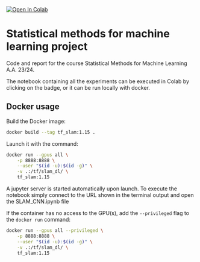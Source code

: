<a target="_blank" href="https://colab.research.google.com/github/prina404/StatisticalMethodsProject/blob/main/notebook/SLAM_CNN.ipynb">
  <img src="https://colab.research.google.com/assets/colab-badge.svg" alt="Open In Colab"/>
</a>


# Statistical methods for machine learning project

Code and report for the course Statistical Methods for Machine Learning A.A. 23/24.

The notebook containing all the experiments can be executed in Colab by clicking on the badge, or it can be run locally with docker.


## Docker usage

Build the Docker image: 
```bash
docker build --tag tf_slam:1.15 .
```

Launch it with the command:

```bash
docker run --gpus all \
    -p 8888:8888 \
    --user "$(id -u):$(id -g)" \
    -v .:/tf/slam_dl/ \
    tf_slam:1.15
```

A jupyter server is started automatically upon launch. To execute the notebook simply connect to the URL shown in the terminal output and open the SLAM_CNN.ipynb file


If the container has no access to the GPU(s), add the `--privileged` flag to the `docker run` command: 
```bash
docker run --gpus all --privileged \
    -p 8888:8888 \
    --user "$(id -u):$(id -g)" \
    -v .:/tf/slam_dl/ \
    tf_slam:1.15
```
